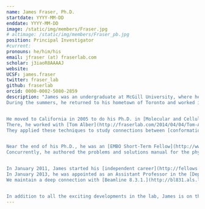```yaml
---
name: James Fraser, Ph.D.
startdate: YYYY-MM-DD
enddate: YYYY-MM-DD
image: /static/img/members/Fraser.jpg
# altimage: /static/img/members/Fraser_pb.jpg
position: Principal Investigator
#current:
pronouns: he/him/his
email: jfraser (at) fraserlab.com
scholar: j3iaoR8AAAAJ
website:
UCSF: james.fraser
twitter: fraser_lab
github: fraserlab
orcid: 0000-0002-5080-2859
description: "James was an undergraduate at McGill University, where he worked in the lab of Francois Fagotto on [Xenopus developmental biology](/publications#20974811).
During the summers, he returned to his hometown of Toronto and worked in [Alan Davidson's lab](http://individual.utoronto.ca/Davidsonlab/) on TetR repressor biophysics and [bacteriophage genomics](/publications#16631788).


He moved to California in 2005 to do his Ph.D. in [Molecular and Cellular Biology at UC Berkeley](http://mcb.berkeley.edu).
There, he worked with [Tom Alber](http://fraserlab.com/2014/04/04/Tom-Alber/) creating  biophysical methods to characterize [protein side chain flexibility](/publications#20499387) in [high resolution](/publications#17573816) X-ray [electron density maps](/publications#24363322).
They applied these techniques to study connections between [conformational dynamics and enzymatic catalysis](/publications#19956261), showing that [room temperature](/publications#21918110), but not standard cryogenic, X-ray data collection could reveal the structural basis for critical functional motions.


Near the end of his Ph.D., he was an [EMBO Short-Term Fellow](http://www.embo.org/funding-awards/fellowships/short-term-fellowships) in [Dan Tawfiks lab](http://www.weizmann.ac.il/Biological_Chemistry/scientist/Tawfik/).
Concurrently, he authored the problems and solutions manual for the physical chemistry textbook [The Molecules of Life](http://www.garlandscience.com/product/isbn/9780815341888) by Kuriyan, Konforti, and Wemmer.


In January 2011, James started his [independent career](http://fellows.ucsf.edu/) as a [QB3 at UCSF Fellow](http://qb3.ucsf.edu/events/mini-bio-james-fraser.shtml) affiliated with the [Department of Cellular and Molecular Pharmacology](http://cmp.ucsf.edu/).
In January 2013, he was appointed as an Assistant Professor in the [Department of Bioengineering and Therapeutic Sciences](http://bts.ucsf.edu) and the California Institute for Quantitative Biosciences ([QB3](http://qb3.org)) with promotion to Associate Professor in 2016, and Full Professor in 2020. The lab is also part of the [Macromolecular Structure Group at UCSF](http://msg.ucsf.edu) and [BioXFEL](http://www.bioxfel.org/), a Science and Technology Center established by the National Science Foundation.
We maintain a deep connection with [Beamline 8.3.1.](http://bl831.als.lbl.gov/~mcfuser/), directed by [James Holton](http://bl831.als.lbl.gov/~jamesh/), at the [Advanced Light Source](http://www-als.lbl.gov/). James is also a Consulting Professor in Photon Science at the Stanford SLAC National Laboratory and a Faculty Scientist in the Molecular Biophysics and Integrated Bioimaging Division of Lawrence Berkeley National Lab. James is the Associate Director of the [Biophysics Graduate Program](https://biophysics.ucsf.edu/).


In addition to all the exciting developments in the lab, James is on the board of [ASAPbio](http://asapbio.org) and has a long standing interest in [teaching](/courses) computational biology, [baseball statistics](http://ibiomagazine.org/issues/november-2011-issue/james-fraser-a-michael-eisen.html), and project-based courses. The lab is committed to publishing our code, disseminating our datasets, and posting manuscripts on preprint servers."
---
```

